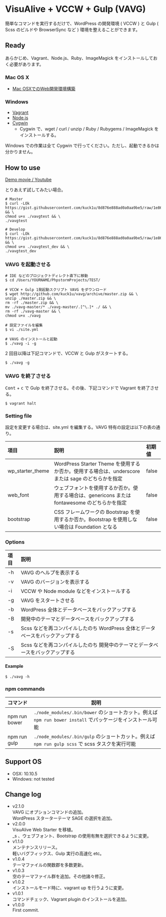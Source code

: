VisuAlive + VCCW + Gulp (VAVG)
=========================

簡単なコマンドを実行するだけで、WordPress の開発環境 ( VCCW ) と Gulp ( Scss のビルドや BrowserSync など ) 環境を整えることができます。

## Ready

あらかじめ、Vagrant、Node.js、Ruby、ImageMagick をインストールしておく必要があります。

### Mac OS X

* [Mac OSXでのWeb開発環境構築](http://designinglabo.com/1019/mac-os-x-web-development-environment.html)

### Windows

* [Vagrant](https://www.vagrantup.com/)
* [Node.js](http://nodejs.jp/)
* [Cygwin](https://cygwin.com/)
    * Cygwin で、wget / curl / unzip / Ruby / Rubygems / ImageMagick をインストールする。

Windows での作業は全て Cygwin で行ってください。ただし、起動できるかは分かりません。

## How to use

[Demo movie / Youtube](https://www.youtube.com/watch?v=Sg5BlZtUv0w)

とりあえず試してみたい場合。

```
# Master
$ curl -LOk https://gist.githubusercontent.com/kuck1u/8d876e888ad0a0aa9be5/raw/1e863de448d297b318641c35f35564a711dfdf6f/vavgtest && \
chmod u+x ./vavgtest && \
./vavgtest

# Develop
$ curl -LOk https://gist.githubusercontent.com/kuck1u/8d876e888ad0a0aa9be5/raw/1e863de448d297b318641c35f35564a711dfdf6f/vavgtest_dev && \
chmod u+x ./vavgtest_dev && \
./vavgtest_dev
```

### VAVG を起動させる

```
# IDE などのプロジェクトディレクト直下に移動
$ cd /Users/YOURNAME/PhpstormProjects/TEST/

# VCCW + Gulp 1発起動スクリプト VAVG をダウンロード
$ wget http://github.com/kuck1u/vavg/archive/master.zip && \
unzip ./master.zip && \
rm -rf ./master.zip && \
mv ./vavg-master/* ./vavg-master/.[^\.]* ./ && \
rm -rf ./vavg-master && \
chmod u+x ./vavg

# 設定ファイルを編集
$ vi ./site.yml

# VAVG のインストールと起動
$ ./vavg -i -g
```

2 回目以降は下記コマンドで、VCCW と Gulp がスタートする。

```
$ ./vavg -g
```

### VAVG を終了させる

<kbd>Cont</kbd> + <kbd>c</kbd> で Gulp を終了させる。その後、下記コマンドで Vagrant を終了させる。

```
$ vagrant halt
```

### Setting file

設定を変更する場合は、site.yml を編集する。VAVG 特有の設定は以下の表の通り。

| 項目               | 説明                                                                                              | 初期値 |
|:-------------------|:--------------------------------------------------------------------------------------------------|:-------|
| wp\_starter\_theme | WordPress Starter Theme を使用するか否か。使用する場合は、underscore または sage のどちらかを指定 | false  |
| web_font           | ウェブフォントを使用するか否か。使用する場合は、genericons または fontawesome のどちらかを指定    | false  |
| bootstrap          | CSS フレームワークの Bootstrap を使用するか否か。Bootstrap を使用しない場合は Foundation となる   | false  |

### Options

| 項目 | 説明                                                                           |
|:-----|:-------------------------------------------------------------------------------|
| -h   | VAVG のヘルプを表示する                                                        |
| -v   | VAVG のバージョンを表示する                                                    |
| -i   | VCCW や Node module などをインストールする                                     |
| -g   | VAVG をスタートさせる                                                          |
| -b   | WordPress 全体とデータベースをバックアップする                                 |
| -B   | 開発中のテーマとデータベースをバックアップする                                 |
| -s   | Scss などを再コンパイルしたのち WordPress 全体とデータベースをバックアップする |
| -S   | Scss などを再コンパイルしたのち 開発中のテーマとデータベースをバックアップする |

#### Example

```
$ ./vavg -h
```

### npm commands

| コマンド        | 説明                                                                                                                         |
|:----------------|------------------------------------------------------------------------------------------------------------------------------|
| npm run bower   | `./node_modules/.bin/bower` のショートカット。例えば `npm run bower install` でパッケージをインストール可能                  |
| npm run gulp    | `./node_modules/.bin/gulp` のショートカット。例えば `npm run gulp scss` で scss タスクを実行可能                             |

## Support OS

* OSX: 10.10.5
* Windows: not tested

## Change log
* v2.1.0  
VAVG にオプションコマンドの追加。  
WordPress スターターテーマ SAGE の選択を追加。
* v2.0.0  
VisuAlive Web Starter を移植。  
_s 、ウェブフォント、Bootstrap の使用有無を選択できるように変更。
* v1.1.0  
メンテナンスリリース。  
軽いバグフィックス、Gulp 実行の高速化 etc。
* v1.0.4  
テーマファイルの関数郡を多数更新。
* v1.0.3  
空のテーマファイル群を追加。その他諸々修正。
* v1.0.2  
インストールモード時に、vagrant up を行うように変更。
* v1.0.1  
コマンドチェック、Vagrant plugin のインストールを追加。
* v1.0.0  
First commit.
